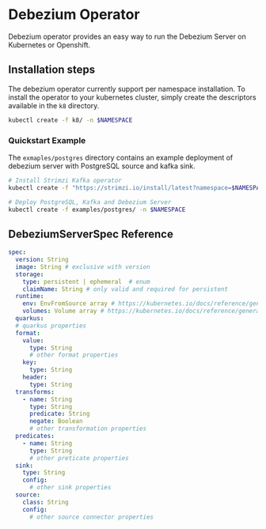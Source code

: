# Debezium Operator

Debezium operator provides an easy way to run the Debezium Server on Kubernetes or Openshift.

## Installation steps
The debezium operator currently support per namespace installation. To install the operator to your kubernetes cluster, simply create the descriptors available in the `k8` directory.

```bash
kubectl create -f k8/ -n $NAMESPACE
```

### Quickstart Example
The `exmaples/postgres` directory contains an example deployment of debezium server with PostgreSQL source and kafka sink.

```bash
# Install Strimzi Kafka operator
kubectl create -f "https://strimzi.io/install/latest?namespace=$NAMESPACE" -n $NAMESPACE

# Deploy PostgreSQL, Kafka and Debezium Server
kubectl create -f examples/postgres/ -n $NAMESPACE    
```

## DebeziumServerSpec Reference
```yaml
spec:
  version: String
  image: String # exclusive with version
  storage:
    type: persistent | ephemeral  # enum
    claimName: String # only valid and required for persistent
  runtime:
    env: EnvFromSource array # https://kubernetes.io/docs/reference/generated/kubernetes-api/v1.23/#envfromsource-v1-core
    volumes: Volume array # https://kubernetes.io/docs/reference/generated/kubernetes-api/v1.23/#volume-v1-core
  quarkus:
  # quarkus properties 
  format:
    value:
      type: String
      # other format properties
    key:
      type: String
    header:
      type: String
  transforms:
    - name: String
      type: String
      predicate: String
      negate: Boolean
      # other transformation properties
  predicates:
    - name: String
      type: String
      # other preticate properties
  sink:
    type: String
    config:
      # other sink properties
  source:
    class: String
    config:
      # other source connector properties
```